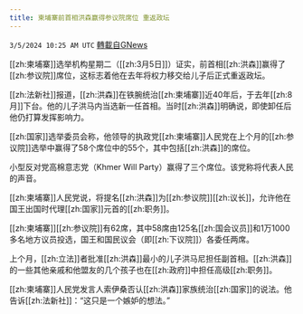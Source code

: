 ```yaml
---
title: 柬埔寨前首相洪森赢得参议院席位 重返政坛
---
```

`3/5/2024 10:25 AM UTC` [轉載自GNews](https://gnews.org/articles/2366760)

[[zh:柬埔寨]]选举机构星期二（[[zh:3月5日]]）证实，前首相[[zh:洪森]]赢得了[[zh:参议院]]席位，这标志着他在去年将权力移交给儿子后正式重返政坛。

[[zh:法新社]]报道，[[zh:洪森]]在铁腕统治[[zh:柬埔寨]]近40年后，于去年[[zh:8月]]下台。他的儿子洪马内当选新一任首相。当时[[zh:洪森]]明确说，即使卸任后他仍打算发挥影响力。

[[zh:国家]]选举委员会称，他领导的执政党[[zh:柬埔寨]]人民党在上个月的[[zh:参议院]]选举中赢得了58个席位中的55个，其中包括[[zh:洪森]]的席位。

小型反对党高棉意志党（Khmer Will Party）赢得了三个席位。该党称将代表人民的声音。

[[zh:柬埔寨]]人民党说，将提名[[zh:洪森]]为[[zh:参议院]][[zh:议长]]，允许他在国王出国时代理[[zh:国家]]元首的[[zh:职务]]。

[[zh:柬埔寨]][[zh:参议院]]有62席，其中58席由125名[[zh:国会议员]]和1万1000多名地方议员投选，国王和国民议会（即[[zh:下议院]]）各委任两席。

上个月，[[zh:立法]]者批准[[zh:洪森]]最小的儿子洪马尼担任副首相。[[zh:洪森]]的一些其他亲戚和他盟友的几个孩子也在[[zh:政府]]中担任高级[[zh:职务]]。

[[zh:柬埔寨]]人民党发言人索伊桑否认[[zh:洪森]]家族统治[[zh:国家]]的说法。他告诉[[zh:法新社]]：“这只是一个嫉妒的想法。”
